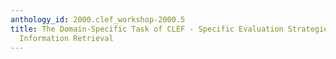 ```yaml
---
anthology_id: 2000.clef_workshop-2000.5
title: The Domain-Specific Task of CLEF - Specific Evaluation Strategies in Cross-Language
  Information Retrieval
---
```

